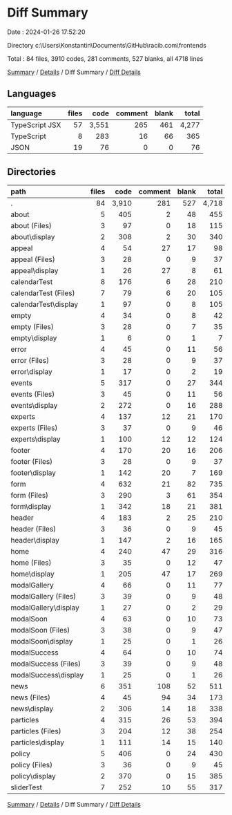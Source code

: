 # Diff Summary

Date : 2024-01-26 17:52:20

Directory c:\\Users\\Konstantin\\Documents\\GitHub\\racib.com\\frontends

Total : 84 files,  3910 codes, 281 comments, 527 blanks, all 4718 lines

[Summary](results.md) / [Details](details.md) / Diff Summary / [Diff Details](diff-details.md)

## Languages
| language | files | code | comment | blank | total |
| :--- | ---: | ---: | ---: | ---: | ---: |
| TypeScript JSX | 57 | 3,551 | 265 | 461 | 4,277 |
| TypeScript | 8 | 283 | 16 | 66 | 365 |
| JSON | 19 | 76 | 0 | 0 | 76 |

## Directories
| path | files | code | comment | blank | total |
| :--- | ---: | ---: | ---: | ---: | ---: |
| . | 84 | 3,910 | 281 | 527 | 4,718 |
| about | 5 | 405 | 2 | 48 | 455 |
| about (Files) | 3 | 97 | 0 | 18 | 115 |
| about\\display | 2 | 308 | 2 | 30 | 340 |
| appeal | 4 | 54 | 27 | 17 | 98 |
| appeal (Files) | 3 | 28 | 0 | 9 | 37 |
| appeal\\display | 1 | 26 | 27 | 8 | 61 |
| calendarTest | 8 | 176 | 6 | 28 | 210 |
| calendarTest (Files) | 7 | 79 | 6 | 20 | 105 |
| calendarTest\\display | 1 | 97 | 0 | 8 | 105 |
| empty | 4 | 34 | 0 | 8 | 42 |
| empty (Files) | 3 | 28 | 0 | 7 | 35 |
| empty\\display | 1 | 6 | 0 | 1 | 7 |
| error | 4 | 45 | 0 | 11 | 56 |
| error (Files) | 3 | 28 | 0 | 9 | 37 |
| error\\display | 1 | 17 | 0 | 2 | 19 |
| events | 5 | 317 | 0 | 27 | 344 |
| events (Files) | 3 | 45 | 0 | 11 | 56 |
| events\\display | 2 | 272 | 0 | 16 | 288 |
| experts | 4 | 137 | 12 | 21 | 170 |
| experts (Files) | 3 | 37 | 0 | 9 | 46 |
| experts\\display | 1 | 100 | 12 | 12 | 124 |
| footer | 4 | 170 | 20 | 16 | 206 |
| footer (Files) | 3 | 28 | 0 | 9 | 37 |
| footer\\display | 1 | 142 | 20 | 7 | 169 |
| form | 4 | 632 | 21 | 82 | 735 |
| form (Files) | 3 | 290 | 3 | 61 | 354 |
| form\\display | 1 | 342 | 18 | 21 | 381 |
| header | 4 | 183 | 2 | 25 | 210 |
| header (Files) | 3 | 36 | 0 | 9 | 45 |
| header\\display | 1 | 147 | 2 | 16 | 165 |
| home | 4 | 240 | 47 | 29 | 316 |
| home (Files) | 3 | 35 | 0 | 12 | 47 |
| home\\display | 1 | 205 | 47 | 17 | 269 |
| modalGallery | 4 | 66 | 0 | 11 | 77 |
| modalGallery (Files) | 3 | 39 | 0 | 9 | 48 |
| modalGallery\\display | 1 | 27 | 0 | 2 | 29 |
| modalSoon | 4 | 63 | 0 | 10 | 73 |
| modalSoon (Files) | 3 | 38 | 0 | 9 | 47 |
| modalSoon\\display | 1 | 25 | 0 | 1 | 26 |
| modalSuccess | 4 | 64 | 0 | 10 | 74 |
| modalSuccess (Files) | 3 | 39 | 0 | 9 | 48 |
| modalSuccess\\display | 1 | 25 | 0 | 1 | 26 |
| news | 6 | 351 | 108 | 52 | 511 |
| news (Files) | 4 | 45 | 94 | 34 | 173 |
| news\\display | 2 | 306 | 14 | 18 | 338 |
| particles | 4 | 315 | 26 | 53 | 394 |
| particles (Files) | 3 | 204 | 12 | 38 | 254 |
| particles\\display | 1 | 111 | 14 | 15 | 140 |
| policy | 5 | 406 | 0 | 24 | 430 |
| policy (Files) | 3 | 36 | 0 | 9 | 45 |
| policy\\display | 2 | 370 | 0 | 15 | 385 |
| sliderTest | 7 | 252 | 10 | 55 | 317 |

[Summary](results.md) / [Details](details.md) / Diff Summary / [Diff Details](diff-details.md)